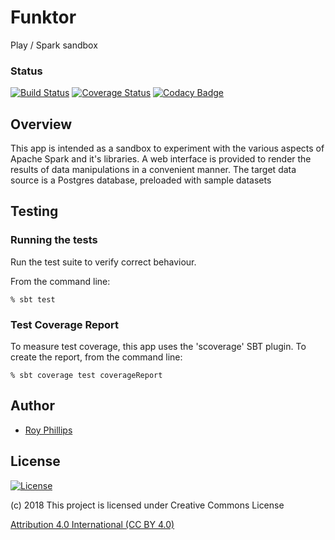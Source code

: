 # Funktor
Play / Spark sandbox

### Status
[![Build Status](https://travis-ci.org/sothach/funktor.png)](https://travis-ci.org/sothach/funktor)
[![Coverage Status](https://coveralls.io/repos/github/sothach/funktor/badge.svg?branch=master)](https://coveralls.io/github/sothach/funktor?branch=master)
[![Codacy Badge](https://api.codacy.com/project/badge/Grade/055bcd5660f941df8f9d8926e6672f62)](https://www.codacy.com/project/sothach/funktor/dashboard?utm_source=github.com&amp;utm_medium=referral&amp;utm_content=sothach/funktor&amp;utm_campaign=Badge_Grade_Dashboard)

## Overview
This app is intended as a sandbox to experiment with the various aspects of Apache Spark and it's libraries.
A web interface is provided to render the results of data manipulations in a convenient manner.
The target data source is a Postgres database, preloaded with sample datasets


## Testing
### Running the tests
Run the test suite to verify correct behaviour.  

From the command line:
```sbtshell
% sbt test
```
### Test Coverage Report
To measure test coverage, this app uses the 'scoverage' SBT plugin.
To create the report, from the command line:
```sbtshell
% sbt coverage test coverageReport
```

## Author
* [Roy Phillips](mailto:phillips.roy@gmail.com)

## License
[![License](https://licensebuttons.net/l/by/3.0/88x31.png)](https://creativecommons.org/licenses/by/4.0/) 

(c) 2018 This project is licensed under Creative Commons License

[Attribution 4.0 International (CC BY 4.0)](LICENSE.md)

